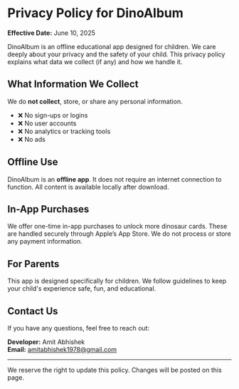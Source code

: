 # Privacy Policy for DinoAlbum

**Effective Date:** June 10, 2025

DinoAlbum is an offline educational app designed for children. We care deeply about your privacy and the safety of your child. This privacy policy explains what data we collect (if any) and how we handle it.

## What Information We Collect

We do **not collect**, store, or share any personal information.

- ❌ No sign-ups or logins
- ❌ No user accounts
- ❌ No analytics or tracking tools
- ❌ No ads

## Offline Use

DinoAlbum is an **offline app**. It does not require an internet connection to function. All content is available locally after download.

## In-App Purchases

We offer one-time in-app purchases to unlock more dinosaur cards. These are handled securely through Apple’s App Store. We do not process or store any payment information.

## For Parents

This app is designed specifically for children. We follow guidelines to keep your child's experience safe, fun, and educational.

## Contact Us

If you have any questions, feel free to reach out:

**Developer:** Amit Abhishek  
**Email:** amitabhishek1978@gmail.com

---

We reserve the right to update this policy. Changes will be posted on this page.
